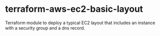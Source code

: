 # terraform-aws-ec2-basic-layout
Terraform module to deploy a typical EC2 layout that includes an instance with a security group and a dns record.
